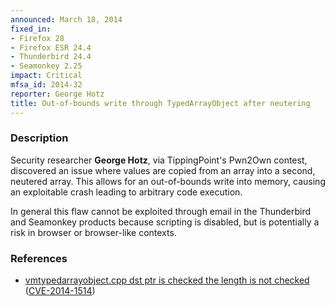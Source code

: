 ```yaml
---
announced: March 18, 2014
fixed_in:
- Firefox 28
- Firefox ESR 24.4
- Thunderbird 24.4
- Seamonkey 2.25
impact: Critical
mfsa_id: 2014-32
reporter: George Hotz
title: Out-of-bounds write through TypedArrayObject after neutering
---
```


<h3>Description</h3>

<p>Security researcher <strong>George Hotz</strong>, via TippingPoint's Pwn2Own
contest, discovered an issue where values are copied from an array into a
second, neutered array. This allows for an out-of-bounds write into memory,
causing an exploitable crash leading to arbitrary code execution.
</p>

<p class="note">In general this flaw cannot be exploited through email in the
Thunderbird and Seamonkey products because scripting is disabled, but is
potentially a risk in browser or browser-like contexts.</p>
<h3>References</h3>

<ul>
  <li><a href="https://bugzilla.mozilla.org/show_bug.cgi?id=983344">
       vmtypedarrayobject.cpp dst ptr is checked the length is not checked</a>
(<a href="http://cve.mitre.org/cgi-bin/cvename.cgi?name=CVE-2014-1514" class="ex-ref">CVE-2014-1514</a>)</li>
</ul>



